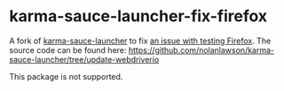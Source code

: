 # karma-sauce-launcher-fix-firefox

A fork of [karma-sauce-launcher](https://github.com/karma-runner/karma-sauce-launcher) to fix [an issue with testing Firefox](https://github.com/karma-runner/karma-sauce-launcher/issues/275). The source code can be found here: https://github.com/nolanlawson/karma-sauce-launcher/tree/update-webdriverio

This package is not supported.
